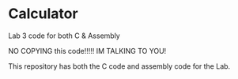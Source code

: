 # Calculator
Lab 3 code for both C  &amp; Assembly

NO COPYING this code!!!!! IM TALKING TO YOU!

This repository has both the C code and assembly code for the Lab.



